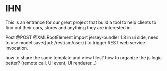 # IHN
This is an entrance for our great project that build a tool to help clients to find out their cars, stores and anything they are interested in.


Post
@POST
@XMLRootElement
import jersey-bundler 1.8
in ui side, need to use model.save({url: /rest/sm/user}) to trigger REST web service invocation.

how to share the same template and view files?
how to organize the js logic better? (remote call, UI event, UI renderer...)
